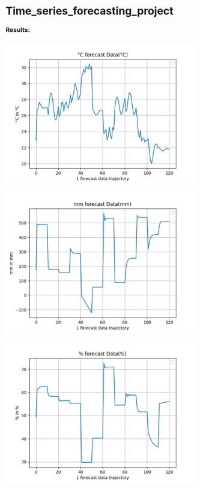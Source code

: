 # Time_series_forecasting_project


<H3>Results:<H3>

  
![](https://github.com/kshitiz305/Time_series_forecasting_project/blob/main/Forecasted%20%C2%B0c%20for%201%20in%20%C2%B0C.png)

![](https://github.com/kshitiz305/Time_series_forecasting_project/blob/main/Forecasted%20mm%20for%201%20in%20mm.png)

![](https://github.com/kshitiz305/Time_series_forecasting_project/blob/main/Forecasted%20%25%20for%201%20in%20%25.png)

